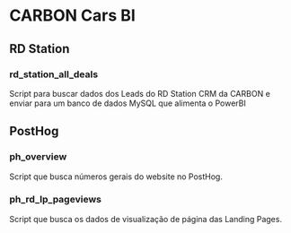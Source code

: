 # CARBON Cars BI

## RD Station
### rd_station_all_deals
Script para buscar dados dos Leads do RD Station CRM da CARBON e enviar para um banco de dados MySQL que alimenta o PowerBI

## PostHog
### ph_overview
Script que busca números gerais do website no PostHog.

### ph_rd_lp_pageviews
Script que busca os dados de visualização de página das Landing Pages.